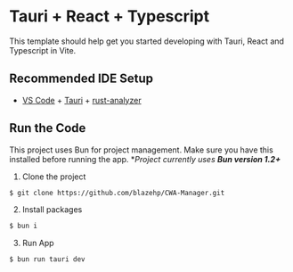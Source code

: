 # Tauri + React + Typescript

This template should help get you started developing with Tauri, React and Typescript in Vite.

## Recommended IDE Setup

- [VS Code](https://code.visualstudio.com/) + [Tauri](https://marketplace.visualstudio.com/items?itemName=tauri-apps.tauri-vscode) + [rust-analyzer](https://marketplace.visualstudio.com/items?itemName=rust-lang.rust-analyzer)

## Run the Code

This project uses Bun for project management. Make sure you have this installed before running the app.
**Project currently uses **Bun version 1.2+***

1. Clone the project
```bash
$ git clone https://github.com/blazehp/CWA-Manager.git
```

2. Install packages
```bash
$ bun i
```

3. Run App
```bash
$ bun run tauri dev
```
